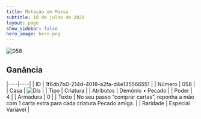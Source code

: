 ```yaml
---
title: Mutação em Massa
subtitle: 10 de julho de 2020
layout: page
show_sidebar: false
hero_image: hero.png
---
```


![058](https://cdn.keyforgegame.com/media/card_front/pt/479_058_QRQRH4FJ76MW_pt.png)

## Ganância

|----|----|
| ID | 1f6db7b0-214d-4018-a2fa-d4e135566551 |
| Número | 058 |
| Casa | ![Dis](https://archonarcana.com/images/thumb/e/e8/Dis.png/22px-Dis.png "Dis") |
| Tipo | Criatura |
| Atributos | Demônio • Pecado |
| Poder | 4 |
| Armadura | 0 |
| Texto | No seu passo “comprar cartas”, reponha a mão com 1 carta extra para cada criatura Pecado amiga. |
| Raridade | Especial Variável |
